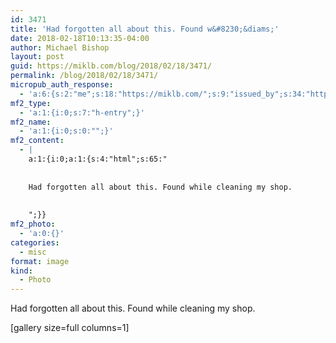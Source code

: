 ```yaml
---
id: 3471
title: 'Had forgotten all about this. Found w&#8230;&diams;'
date: 2018-02-18T10:13:35-04:00
author: Michael Bishop
layout: post
guid: https://miklb.com/blog/2018/02/18/3471/
permalink: /blog/2018/02/18/3471/
micropub_auth_response:
  - 'a:6:{s:2:"me";s:18:"https://miklb.com/";s:9:"issued_by";s:34:"https://tokens.indieauth.com/token";s:9:"client_id";s:18:"https://sunlit.io/";s:9:"issued_at";s:10:"1517203050";s:5:"scope";s:6:"create";s:5:"nonce";s:10:"1007140932";}'
mf2_type:
  - 'a:1:{i:0;s:7:"h-entry";}'
mf2_name:
  - 'a:1:{i:0;s:0:"";}'
mf2_content:
  - |
    a:1:{i:0;a:1:{s:4:"html";s:65:"
    
    
    Had forgotten all about this. Found while cleaning my shop.
    
    
    ";}}
mf2_photo:
  - 'a:0:{}'
categories:
  - misc
format: image
kind:
  - Photo
---
```

<div class="e-content">



Had forgotten all about this. Found while cleaning my shop.



</div>
[gallery size=full columns=1]